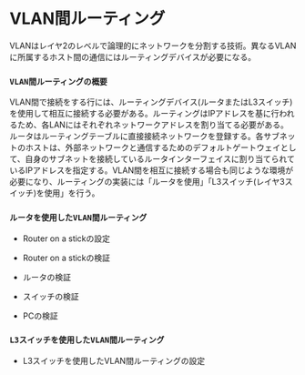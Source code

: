 # VLAN間ルーティング
VLANはレイヤ2のレベルで論理的にネットワークを分割する技術。異なるVLANに所属するホスト間の通信にはルーティングデバイスが必要になる。

### `VLAN間ルーティングの概要`
VLAN間で接続をする行には、ルーティングデバイス(ルータまたはL3スイッチ)を使用して相互に接続する必要がある。ルーティングはIPアドレスを基に行われるため、各LANにはそれぞれネットワークアドレスを割り当てる必要がある。  
ルータはルーティングテーブルに直接接続ネットワークを登録する。各サブネットのホストは、外部ネットワークと通信するためのデフォルトゲートウェイとして、自身のサブネットを接続しているルータインターフェイスに割り当てられているIPアドレスを指定する。VLAN間を相互に接続する場合も同じような環境が必要になり、ルーティングの実装には「ルータを使用」「L3スイッチ(レイヤ3スイッチ)を使用」を行う。

### `ルータを使用したVLAN間ルーティング`

- Router on a stickの設定

- Router on a stickの検証

- ルータの検証

- スイッチの検証

- PCの検証

### `L3スイッチを使用したVLAN間ルーティング`

- L3スイッチを使用したVLAN間ルーティングの設定
